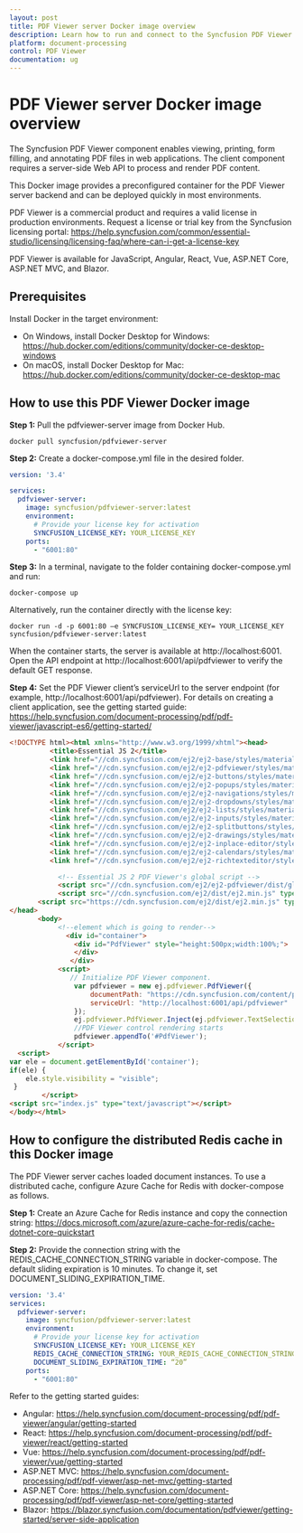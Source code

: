 ```yaml
---
layout: post
title: PDF Viewer server Docker image overview
description: Learn how to run and connect to the Syncfusion PDF Viewer server Docker image, set the license key, and configure Redis cache in a TypeScript (JavaScript ES6) application.
platform: document-processing
control: PDF Viewer
documentation: ug
---
```

# PDF Viewer server Docker image overview

The Syncfusion PDF Viewer component enables viewing, printing, form filling, and annotating PDF files in web applications. The client component requires a server-side Web API to process and render PDF content.

This Docker image provides a preconfigured container for the PDF Viewer server backend and can be deployed quickly in most environments.

PDF Viewer is a commercial product and requires a valid license in production environments. Request a license or trial key from the Syncfusion licensing portal: https://help.syncfusion.com/common/essential-studio/licensing/licensing-faq/where-can-i-get-a-license-key

PDF Viewer is available for JavaScript, Angular, React, Vue, ASP.NET Core, ASP.NET MVC, and Blazor.

## Prerequisites

Install Docker in the target environment:

- On Windows, install Docker Desktop for Windows: https://hub.docker.com/editions/community/docker-ce-desktop-windows
- On macOS, install Docker Desktop for Mac: https://hub.docker.com/editions/community/docker-ce-desktop-mac

## How to use this PDF Viewer Docker image

**Step 1:** Pull the pdfviewer-server image from Docker Hub.

```console
docker pull syncfusion/pdfviewer-server
```

**Step 2:** Create a docker-compose.yml file in the desired folder.

```yaml
version: '3.4'

services:
  pdfviewer-server:
    image: syncfusion/pdfviewer-server:latest
    environment:
      # Provide your license key for activation
      SYNCFUSION_LICENSE_KEY: YOUR_LICENSE_KEY
    ports:
      - "6001:80"
```

**Step 3:** In a terminal, navigate to the folder containing docker-compose.yml and run:

```console
docker-compose up
```

Alternatively, run the container directly with the license key:

```console
docker run -d -p 6001:80 –e SYNCFUSION_LICENSE_KEY= YOUR_LICENSE_KEY syncfusion/pdfviewer-server:latest
```

When the container starts, the server is available at http://localhost:6001. Open the API endpoint at http://localhost:6001/api/pdfviewer to verify the default GET response.

**Step 4:** Set the PDF Viewer client’s serviceUrl to the server endpoint (for example, http://localhost:6001/api/pdfviewer). For details on creating a client application, see the getting started guide: https://help.syncfusion.com/document-processing/pdf/pdf-viewer/javascript-es6/getting-started/

```html
<!DOCTYPE html><html xmlns="http://www.w3.org/1999/xhtml"><head>
          <title>Essential JS 2</title>
          <link href="//cdn.syncfusion.com/ej2/ej2-base/styles/material.css" rel="stylesheet">
          <link href="//cdn.syncfusion.com/ej2/ej2-pdfviewer/styles/material.css" rel="stylesheet">
          <link href="//cdn.syncfusion.com/ej2/ej2-buttons/styles/material.css" rel="stylesheet">
          <link href="//cdn.syncfusion.com/ej2/ej2-popups/styles/material.css" rel="stylesheet">
          <link href="//cdn.syncfusion.com/ej2/ej2-navigations/styles/material.css" rel="stylesheet">
          <link href="//cdn.syncfusion.com/ej2/ej2-dropdowns/styles/material.css" rel="stylesheet">
          <link href="//cdn.syncfusion.com/ej2/ej2-lists/styles/material.css" rel="stylesheet">
          <link href="//cdn.syncfusion.com/ej2/ej2-inputs/styles/material.css" rel="stylesheet">
          <link href="//cdn.syncfusion.com/ej2/ej2-splitbuttons/styles/material.css" rel="stylesheet">
          <link href="//cdn.syncfusion.com/ej2/ej2-drawings/styles/material.css" rel="stylesheet">
          <link href="//cdn.syncfusion.com/ej2/ej2-inplace-editor/styles/material.css" rel="stylesheet">
          <link href="//cdn.syncfusion.com/ej2/ej2-calendars/styles/material.css" rel="stylesheet">
          <link href="//cdn.syncfusion.com/ej2/ej2-richtexteditor/styles/material.css" rel="stylesheet">

            <!-- Essential JS 2 PDF Viewer's global script -->
            <script src="//cdn.syncfusion.com/ej2/ej2-pdfviewer/dist/global/ej2-pdfviewer.min.js" type="text/javascript"></script>
            <script src="//cdn.syncfusion.com/ej2/dist/ej2.min.js" type="text/javascript"></script>
       <script src="https://cdn.syncfusion.com/ej2/dist/ej2.min.js" type="text/javascript"></script>
</head>
       <body>
            <!--element which is going to render-->
              <div id="container">
                <div id="PdfViewer" style="height:500px;width:100%;">
                </div>
               </div>
            <script>
               // Initialize PDF Viewer component.
                var pdfviewer = new ej.pdfviewer.PdfViewer({
                    documentPath: "https://cdn.syncfusion.com/content/pdf/pdf-succinctly.pdf",
                    serviceUrl: "http://localhost:6001/api/pdfviewer"
                });
                ej.pdfviewer.PdfViewer.Inject(ej.pdfviewer.TextSelection, ej.pdfviewer.TextSearch, ej.pdfviewer.Navigation,ej.pdfviewer.Print);
                //PDF Viewer control rendering starts
                pdfviewer.appendTo('#PdfViewer');
            </script>
  <script>
var ele = document.getElementById('container');
if(ele) {
    ele.style.visibility = "visible";
 }
        </script>
<script src="index.js" type="text/javascript"></script>
</body></html>
```

## How to configure the distributed Redis cache in this Docker image

The PDF Viewer server caches loaded document instances. To use a distributed cache, configure Azure Cache for Redis with docker-compose as follows.

**Step 1:** Create an Azure Cache for Redis instance and copy the connection string: https://docs.microsoft.com/azure/azure-cache-for-redis/cache-dotnet-core-quickstart

**Step 2:** Provide the connection string with the REDIS_CACHE_CONNECTION_STRING variable in docker-compose. The default sliding expiration is 10 minutes. To change it, set DOCUMENT_SLIDING_EXPIRATION_TIME.

```yaml
version: '3.4'
services:
  pdfviewer-server:
    image: syncfusion/pdfviewer-server:latest
    environment:
      # Provide your license key for activation
      SYNCFUSION_LICENSE_KEY: YOUR_LICENSE_KEY
      REDIS_CACHE_CONNECTION_STRING: YOUR_REDIS_CACHE_CONNECTION_STRING
      DOCUMENT_SLIDING_EXPIRATION_TIME: “20”
    ports:
      - "6001:80"
```

Refer to the getting started guides:
- Angular: https://help.syncfusion.com/document-processing/pdf/pdf-viewer/angular/getting-started
- React: https://help.syncfusion.com/document-processing/pdf/pdf-viewer/react/getting-started
- Vue: https://help.syncfusion.com/document-processing/pdf/pdf-viewer/vue/getting-started
- ASP.NET MVC: https://help.syncfusion.com/document-processing/pdf/pdf-viewer/asp-net-mvc/getting-started
- ASP.NET Core: https://help.syncfusion.com/document-processing/pdf/pdf-viewer/asp-net-core/getting-started
- Blazor: https://blazor.syncfusion.com/documentation/pdfviewer/getting-started/server-side-application
